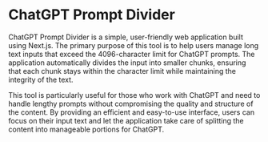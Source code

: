 # ChatGPT Prompt Divider

ChatGPT Prompt Divider is a simple, user-friendly web application built using Next.js. The primary purpose of this tool is to help users manage long text inputs that exceed the 4096-character limit for ChatGPT prompts. The application automatically divides the input into smaller chunks, ensuring that each chunk stays within the character limit while maintaining the integrity of the text.

This tool is particularly useful for those who work with ChatGPT and need to handle lengthy prompts without compromising the quality and structure of the content. By providing an efficient and easy-to-use interface, users can focus on their input text and let the application take care of splitting the content into manageable portions for ChatGPT.
